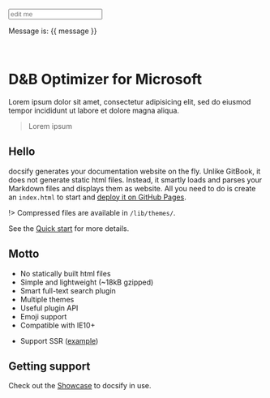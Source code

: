 <br id="dnb-optimizer-for-microsoft">


<input v-model="message" placeholder="edit me">
<p>Message is: {{ message }}</p>

<script>
  new Vue({
    el: '#main',
    data () {
      return {
        message: 'msg'
      }
    }
  })
</script>

<br>

# D&B Optimizer for Microsoft

Lorem ipsum dolor sit amet, consectetur adipisicing elit, sed do eiusmod tempor incididunt ut labore et dolore magna aliqua.

> Lorem ipsum

## Hello

docsify generates your documentation website on the fly. Unlike GitBook, it does not generate static html files. Instead, it smartly loads and parses your Markdown files and displays them as website. All you need to do is create an `index.html` to start and [deploy it on GitHub Pages](deploy.md).

!> Compressed files are available in `/lib/themes/`.

See the [Quick start](quickstart.md) for more details.

## Motto

* No statically built html files
* Simple and lightweight (~18kB gzipped)
* Smart full-text search plugin
* Multiple themes
* Useful plugin API
* Emoji support
* Compatible with IE10+
- Support SSR ([example](https://github.com/QingWei-Li/docsify-ssr-demo))

## Getting support

Check out the [Showcase](https://github.com/QingWei-Li/docsify/#showcase) to docsify in use.
